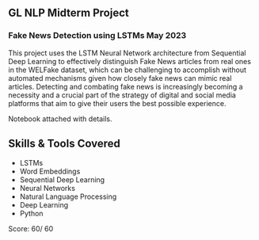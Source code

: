 ## GL NLP Midterm Project
### Fake News Detection using LSTMs May 2023

This project uses the LSTM Neural Network architecture from Sequential Deep Learning to effectively distinguish Fake News articles from real ones in the WELFake dataset, which can be challenging to accomplish without automated mechanisms given how closely fake news can mimic real articles. Detecting and combating fake news is increasingly becoming a necessity and a crucial part of the strategy of digital and social media platforms that aim to give their users the best possible experience.

Notebook attached with details.

## Skills & Tools Covered
* LSTMs
* Word Embeddings
* Sequential Deep Learning
* Neural Networks
* Natural Language Processing
* Deep Learning
* Python

Score: 60/ 60
